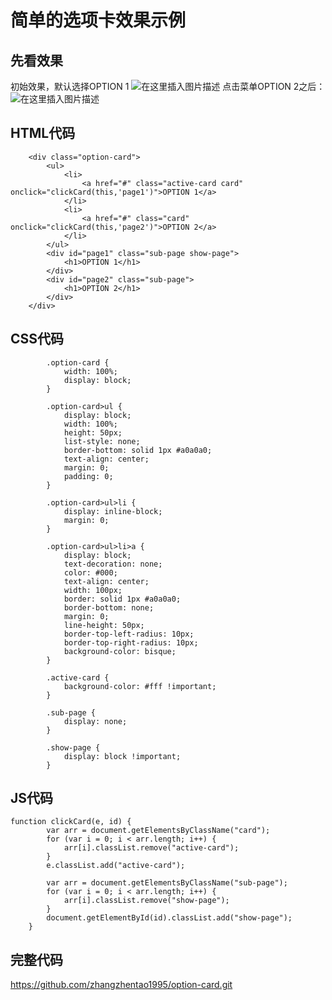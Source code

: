 # 简单的选项卡效果示例

## 先看效果
初始效果，默认选择OPTION 1
![在这里插入图片描述](https://img-blog.csdnimg.cn/20190621081131416.png?x-oss-process=image/watermark,type_ZmFuZ3poZW5naGVpdGk,shadow_10,text_aHR0cHM6Ly9ibG9nLmNzZG4ubmV0L3p0XzE2S0s=,size_16,color_FFFFFF,t_70)
点击菜单OPTION 2之后：
![在这里插入图片描述](https://img-blog.csdnimg.cn/20190621081148614.png?x-oss-process=image/watermark,type_ZmFuZ3poZW5naGVpdGk,shadow_10,text_aHR0cHM6Ly9ibG9nLmNzZG4ubmV0L3p0XzE2S0s=,size_16,color_FFFFFF,t_70)

## HTML代码
```
    <div class="option-card">
        <ul>
            <li>
                <a href="#" class="active-card card" onclick="clickCard(this,'page1')">OPTION 1</a>
            </li>
            <li>
                <a href="#" class="card" onclick="clickCard(this,'page2')">OPTION 2</a>
            </li>
        </ul>
        <div id="page1" class="sub-page show-page">
            <h1>OPTION 1</h1>
        </div>
        <div id="page2" class="sub-page">
            <h1>OPTION 2</h1>
        </div>
    </div>
```

## CSS代码
```
        .option-card {
            width: 100%;
            display: block;
        }

        .option-card>ul {
            display: block;
            width: 100%;
            height: 50px;
            list-style: none;
            border-bottom: solid 1px #a0a0a0;
            text-align: center;
            margin: 0;
            padding: 0;
        }

        .option-card>ul>li {
            display: inline-block;
            margin: 0;
        }

        .option-card>ul>li>a {
            display: block;
            text-decoration: none;
            color: #000;
            text-align: center;
            width: 100px;
            border: solid 1px #a0a0a0;
            border-bottom: none;
            margin: 0;
            line-height: 50px;
            border-top-left-radius: 10px;
            border-top-right-radius: 10px;
            background-color: bisque;
        }

        .active-card {
            background-color: #fff !important;
        }

        .sub-page {
            display: none;
        }

        .show-page {
            display: block !important;
        }
```

## JS代码
```
function clickCard(e, id) {
        var arr = document.getElementsByClassName("card");
        for (var i = 0; i < arr.length; i++) {
            arr[i].classList.remove("active-card");
        }
        e.classList.add("active-card");

        var arr = document.getElementsByClassName("sub-page");
        for (var i = 0; i < arr.length; i++) {
            arr[i].classList.remove("show-page");
        }
        document.getElementById(id).classList.add("show-page");
    }
```
## 完整代码
https://github.com/zhangzhentao1995/option-card.git